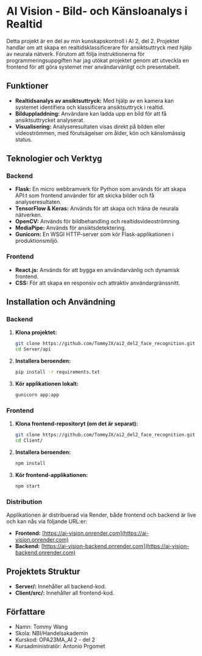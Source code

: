 # AI Vision - Bild- och Känsloanalys i Realtid

Detta projekt är en del av min kunskapskontroll i AI 2, del 2. Projektet handlar om att skapa en realtidsklassificerare för ansiktsuttryck med hjälp av neurala nätverk. Förutom att följa instruktionerna för programmeringsuppgiften har jag utökat projektet genom att utveckla en frontend för att göra systemet mer användarvänligt och presentabelt.

## Funktioner

- **Realtidsanalys av ansiktsuttryck:** Med hjälp av en kamera kan systemet identifiera och klassificera ansiktsuttryck i realtid.
- **Bilduppladdning:** Användare kan ladda upp en bild för att få ansiktsuttrycket analyserat.
- **Visualisering:** Analyseresultaten visas direkt på bilden eller videoströmmen, med förutsägelser om ålder, kön och känslomässig status.

## Teknologier och Verktyg

### Backend
- **Flask:** En micro webbramverk för Python som används för att skapa API:t som frontend använder för att skicka bilder och få analyseresultaten.
- **TensorFlow & Keras:** Används för att skapa och träna de neurala nätverken.
- **OpenCV:** Används för bildbehandling och realtidsvideoströmning.
- **MediaPipe:** Används för ansiktsdetektering.
- **Gunicorn:** En WSGI HTTP-server som kör Flask-applikationen i produktionsmiljö.

### Frontend
- **React.js:** Används för att bygga en användarvänlig och dynamisk frontend.
- **CSS:** För att skapa en responsiv och attraktiv användargränssnitt.

## Installation och Användning

### Backend

1. **Klona projektet:**
   ```bash
   git clone https://github.com/TommyJX/ai2_del2_face_recognition.git
   cd Server/api
   ```

2. **Installera beroenden:**
   ```bash
   pip install -r requirements.txt
   ```

3. **Kör applikationen lokalt:**
   ```bash
   gunicorn app:app
   ```

### Frontend

1. **Klona frontend-repositoryt (om det är separat):**
   ```bash
   git clone https://github.com/TommyJX/ai2_del2_face_recognition.git
   cd Client/
   ```

2. **Installera beroenden:**
   ```bash
   npm install
   ```

3. **Kör frontend-applikationen:**
   ```bash
   npm start
   ```

### Distribution

Applikationen är distribuerad via Render, både frontend och backend är live och kan nås via följande URL:er:

- **Frontend:** [https://ai-vision.onrender.com](https://ai-vision.onrender.com)
- **Backend:** [https://ai-vision-backend.onrender.com](https://ai-vision-backend.onrender.com)

## Projektets Struktur

- **Server/:** Innehåller all backend-kod.
- **Client/src/:** Innehåller all frontend-kod.

## Författare

- Namn: Tommy Wang
- Skola: NBI/Handelsakademin
- Kurskod: OPA23MA_AI 2 - del 2
- Kursadministratör: Antonio Prgomet